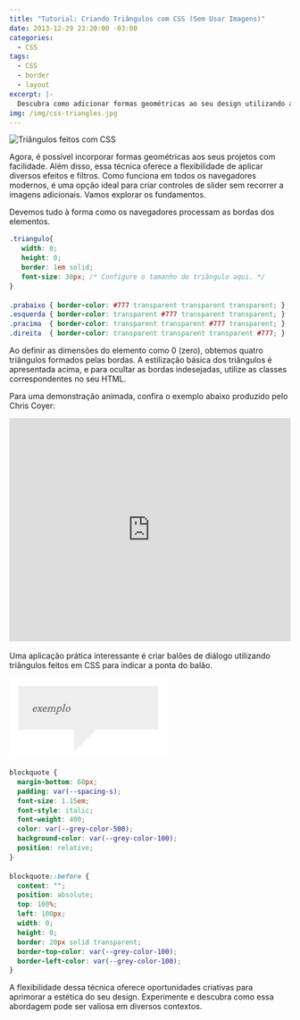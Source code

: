 ```yaml
---
title: "Tutorial: Criando Triângulos com CSS (Sem Usar Imagens)"
date: 2013-12-29 23:20:00 -03:00
categories:
  - CSS
tags:
  - CSS
  - border
  - layout
excerpt: |-
  Descubra como adicionar formas geométricas ao seu design utilizando apenas propriedades CSS. Esta técnica de criar triângulos é compatível com todos os navegadores modernos, proporcionando uma solução eficaz sem a necessidade de imagens.
img: /img/css-triangles.jpg
---
```


<div class="wrapper horizontal" style="align-items: center; flex-wrap: wrap; gap: var(--spacing);">
  <div style="flex: 1 1 555px;">
    <p>
      <img src="https://i.stack.imgur.com/cojBG.gif" alt="Triângulos feitos com CSS">
    </p>
  </div>

  <div style="flex: 1 1 200px;">
    <p>
      Agora, é possível incorporar formas geométricas aos seus projetos com facilidade. Além disso, essa técnica oferece a flexibilidade de aplicar diversos efeitos e filtros. Como funciona em todos os navegadores modernos, é uma opção ideal para criar controles de slider sem recorrer a imagens adicionais. Vamos explorar os fundamentos.
    </p>
    <p>
      Devemos tudo à forma como os navegadores processam as bordas dos elementos.
    </p>
  </div>
</div>

```css
.triangulo{
   width: 0;
   height: 0;
   border: 1em solid;
   font-size: 30px; /* Configure o tamanho do triângulo aqui. */
}

.prabaixo { border-color: #777 transparent transparent transparent; }
.esquerda { border-color: transparent #777 transparent transparent; }
.pracima  { border-color: transparent transparent #777 transparent; }
.direita  { border-color: transparent transparent transparent #777; }
```

Ao definir as dimensões do elemento como 0 (zero), obtemos quatro triângulos formados pelas bordas. A estilização básica dos triângulos é apresentada acima, e para ocultar as bordas indesejadas, utilize as classes correspondentes no seu HTML.

Para uma demonstração animada, confira o exemplo abaixo produzido pelo Chris Coyer:

<div class="wrapper page-content">
  <iframe height="400" style="width: 100%; height: 400px;" scrolling="no" title="Animation to Explain CSS Triangles" src="https://codepen.io/chriscoyier/embed/DELgOJ?default-tab=result" frameborder="no" loading="lazy" allowtransparency="true" allowfullscreen="true">
    See the Pen <a href="https://codepen.io/chriscoyier/pen/DELgOJ">
    Animation to Explain CSS Triangles</a> by Chris Coyier  (<a href="https://codepen.io/chriscoyier">@chriscoyier</a>)
    on <a href="https://codepen.io">CodePen</a>.
  </iframe>
</div>
  
<div class="page-content">
  <div class="wrapper horizontal center">
    <p>Uma aplicação prática interessante é criar balões de diálogo utilizando triângulos feitos em CSS para indicar a ponta do balão.</p>
    <img src="/img/blog/speech-bubble-example.png" alt="Exemplo de um balão de diálogo feito com CSS"/>
  </div>
</div>

```css
blockquote {
  margin-bottom: 60px;
  padding: var(--spacing-s);
  font-size: 1.15em;
  font-style: italic;
  font-weight: 400;
  color: var(--grey-color-500);
  background-color: var(--grey-color-100);
  position: relative;
}

blockquote::before {
  content: "";
  position: absolute;
  top: 100%;
  left: 100px;
  width: 0;
  height: 0;
  border: 20px solid transparent;
  border-top-color: var(--grey-color-100);
  border-left-color: var(--grey-color-100);
}
```

A flexibilidade dessa técnica oferece oportunidades criativas para aprimorar a estética do seu design. Experimente e descubra como essa abordagem pode ser valiosa em diversos contextos.